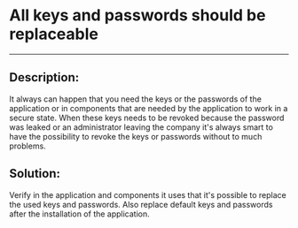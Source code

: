 # All keys and passwords should be replaceable
-------

## Description:

It always can happen that you need the keys or the passwords of the application or in components
that are needed by the application to work in a secure state. When these keys needs to be revoked
because the password was leaked or an administrator leaving the company it's always smart to have
the possibility to revoke the keys or passwords without to much problems.

## Solution:

Verify in the application and components it uses that it's possible to replace the used keys and
passwords. Also replace default keys and passwords after the installation of the application.
